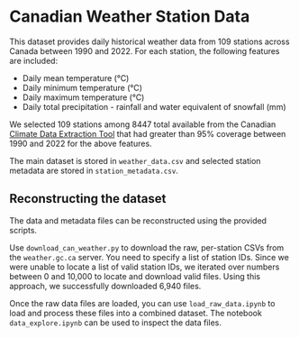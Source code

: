 # Canadian Weather Station Data

This dataset provides daily historical weather data from 109 stations across Canada between 1990 and 2022. For each station, the following features are included:

- Daily mean temperature (℃)
- Daily minimum temperature (℃)
- Daily maximum temperature (℃)
- Daily total precipitation - rainfall and water equivalent of snowfall (mm)

We selected 109 stations among 8447 total available from the Canadian [Climate Data Extraction Tool](https://climate-change.canada.ca/climate-data/#/daily-climate-data) that had greater than 95% coverage between 1990 and 2022 for the above features. 

The main dataset is stored in `weather_data.csv` and selected station metadata are stored in `station_metadata.csv`.

## Reconstructing the dataset

The data and metadata files can be reconstructed using the provided scripts.

Use `download_can_weather.py` to download the raw, per-station CSVs from the `weather.gc.ca` server. You need to specify a list of station IDs. Since we were unable to locate a list of valid station IDs, we iterated over numbers between 0 and 10,000 to locate and download valid files. Using this approach, we successfully downloaded 6,940 files. 

Once the raw data files are loaded, you can use `load_raw_data.ipynb` to load and process these files into a combined dataset. The notebook `data_explore.ipynb` can be used to inspect the data files.
